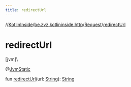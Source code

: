 ```yaml
---
title: redirectUrl
---
```

//[KotlinInside](../../../index.html)/[be.zvz.kotlininside.http](../index.html)/[Request](index.html)/[redirectUrl](redirect-url.html)



# redirectUrl



[jvm]\




@[JvmStatic](https://kotlinlang.org/api/latest/jvm/stdlib/kotlin.jvm/-jvm-static/index.html)



fun [redirectUrl](redirect-url.html)(url: [String](https://kotlinlang.org/api/latest/jvm/stdlib/kotlin/-string/index.html)): [String](https://kotlinlang.org/api/latest/jvm/stdlib/kotlin/-string/index.html)





